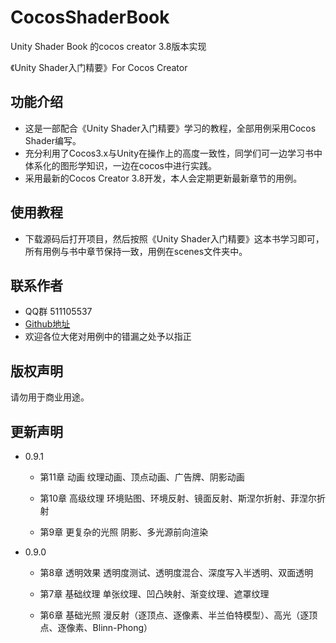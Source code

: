 # CocosShaderBook
Unity Shader Book 的cocos creator 3.8版本实现


《Unity Shader入门精要》For Cocos Creator

## 功能介绍
- 这是一部配合《Unity Shader入门精要》学习的教程，全部用例采用Cocos Shader编写。
- 充分利用了Cocos3.x与Unity在操作上的高度一致性，同学们可一边学习书中体系化的图形学知识，一边在cocos中进行实践。
- 采用最新的Cocos Creator 3.8开发，本人会定期更新最新章节的用例。

## 使用教程
- 下载源码后打开项目，然后按照《Unity Shader入门精要》这本书学习即可，所有用例与书中章节保持一致，用例在scenes文件夹中。

## 联系作者
- QQ群 511105537
- [Github地址](Github地址)
- 欢迎各位大佬对用例中的错漏之处予以指正

## 版权声明
请勿用于商业用途。



## 更新声明
- 0.9.1
    - 第11章 动画
纹理动画、顶点动画、广告牌、阴影动画

    - 第10章 高级纹理
环境贴图、环境反射、镜面反射、斯涅尔折射、菲涅尔折射

    - 第9章 更复杂的光照
阴影、多光源前向渲染

- 0.9.0
    - 第8章 透明效果
透明度测试、透明度混合、深度写入半透明、双面透明

    - 第7章 基础纹理
单张纹理、凹凸映射、渐变纹理、遮罩纹理

    - 第6章 基础光照
漫反射（逐顶点、逐像素、半兰伯特模型）、高光（逐顶点、逐像素、Blinn-Phong）
